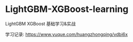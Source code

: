 # LightGBM-XGBoost-learning
LightGBM XGBoost 基础学习&实战

学习记录: https://www.yuque.com/huangzhongqing/vdbi6x
